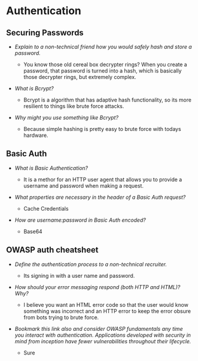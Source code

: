 #  Authentication

## Securing Passwords

* *Explain to a non-technical friend how you would safely hash and store a password.*
 
  * You know those old cereal box decrypter rings? When you create a password, that password is turned into a hash, which is basically those decrypter rings, but extremely complex.
* *What is Bcrypt?*

  * Bcrypt is a algorithm that has adaptive hash functionality, so its more resilient to things like brute force attacks.
* *Why might you use something like Bcrypt?*

  * Because simple hashing is pretty easy to brute force with todays hardware. 
## Basic Auth

* *What is Basic Authentication?*

  * It is a methor for an HTTP user agent that allows you to provide a username and password when making a request.
* *What properties are necessary in the header of a Basic Auth request?*

  * Cache Credentials
* *How are username:password in Basic Auth encoded?*

  * Base64
## OWASP auth cheatsheet

* *Define the authentication process to a non-technical recruiter.*

  * Its signing in with a user name and password.
* *How should your error messaging respond (both HTTP and HTML)? Why?*

  * I believe you want an HTML error code so that the user would know something was incorrect and an HTTP error to keep the error obsure from bots trying to brute force.
* *Bookmark this link also and consider OWASP fundamentals any time you interact with authentication. Applications developed with security in mind from inception have fewer vulnerabilities throughout their lifecycle.*

  * Sure
